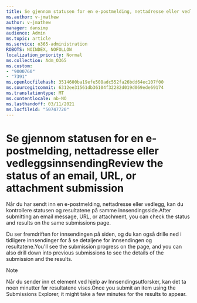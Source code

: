 ```yaml
---
title: Se gjennom statusen for en e-postmelding, nettadresse eller vedleggsinnsending
ms.author: v-jmathew
author: v-jmathew
manager: dansimp
audience: Admin
ms.topic: article
ms.service: o365-administration
ROBOTS: NOINDEX, NOFOLLOW
localization_priority: Normal
ms.collection: Adm_O365
ms.custom:
- "9000760"
- "7391"
ms.openlocfilehash: 3514600ba19efe508adc552fa26bdd64ec107f00
ms.sourcegitcommit: 6312ee31561db36104f32282d019d069ede69174
ms.translationtype: MT
ms.contentlocale: nb-NO
ms.lasthandoff: 03/11/2021
ms.locfileid: "50747720"
---
```

# <a name="review-the-status-of-an-email-url-or-attachment-submission"></a><span data-ttu-id="63e01-102">Se gjennom statusen for en e-postmelding, nettadresse eller vedleggsinnsending</span><span class="sxs-lookup"><span data-stu-id="63e01-102">Review the status of an email, URL, or attachment submission</span></span>

<span data-ttu-id="63e01-103">Når du har sendt inn en e-postmelding, nettadresse eller vedlegg, kan du kontrollere statusen og resultatene på samme innsendingsside.</span><span class="sxs-lookup"><span data-stu-id="63e01-103">After submitting an email message, URL, or attachment, you can check the status and results on the same submissions page.</span></span>

<span data-ttu-id="63e01-104">Du ser fremdriften for innsendingen på siden, og du kan også drille ned i tidligere innsendinger for å se detaljene for innsendingen og resultatene.</span><span class="sxs-lookup"><span data-stu-id="63e01-104">You'll see the submission progress on the page, and you can also drill down into previous submissions to see the details of the submission and the results.</span></span>

> [!NOTE]
> <span data-ttu-id="63e01-105">Når du sender inn et element ved hjelp av Innsendingsutforsker, kan det ta noen minutter før resultatene vises.</span><span class="sxs-lookup"><span data-stu-id="63e01-105">Once you submit an item using the Submissions Explorer, it might take a few minutes for the results to appear.</span></span>
